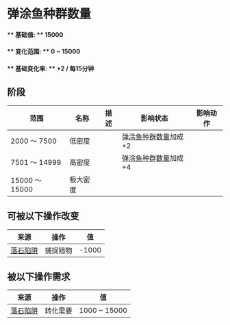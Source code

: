 # 弹涂鱼种群数量  
#### ** 基础值: ** 15000   
#### ** 变化范围: ** 0 ~ 15000  
#### ** 基础变化率: ** +2 / 每15分钟  
## 阶段  
范围  |  名称  |  描述  |  影响状态  |  影响动作  
----  |  ----  |  ----  |  ----  |  ----  
2000 ～ 7500  |  低密度  |    |  [弹涂鱼种群数量](Pop_Mudskipper.md)加成+2  |    
7501 ～ 14999  |  高密度  |    |  [弹涂鱼种群数量](Pop_Mudskipper.md)加成+4  |    
15000 ～ 15000  |  极大密度  |    |    |    
## 可被以下操作改变  
来源  |  操作  |  值  
----  |  ----  |  ----  
[落石陷阱](DeadfallTrap.md)  |  捕捉猎物  |  -1000  
## 被以下操作需求  
来源  |  操作  |  值  
----  |  ----  |  ----  
[落石陷阱](DeadfallTrap.md)  |  转化需要  |  1000 ~ 15000  


<script>document.title="弹涂鱼种群数量 - 卡牌生存百科 Card Survival Wiki";</script>